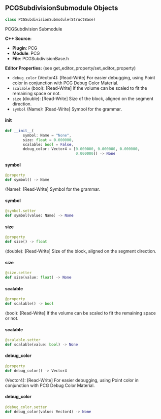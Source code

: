## PCGSubdivisionSubmodule Objects

```python
class PCGSubdivisionSubmodule(StructBase)
```

PCGSubdivision Submodule

**C++ Source:**

- **Plugin**: PCG
- **Module**: PCG
- **File**: PCGSubdivisionBase.h

**Editor Properties:** (see get_editor_property/set_editor_property)

- ``debug_color`` (Vector4):  [Read-Write] For easier debugging, using Point color in conjunction with PCG Debug Color Material.
- ``scalable`` (bool):  [Read-Write] If the volume can be scaled to fit the remaining space or not.
- ``size`` (double):  [Read-Write] Size of the block, aligned on the segment direction.
- ``symbol`` (Name):  [Read-Write] Symbol for the grammar.

<a id="unreal.PCGSubdivisionSubmodule.__init__"></a>

#### __init__

```python
def __init__(
        symbol: Name = "None",
        size: float = 0.000000,
        scalable: bool = False,
        debug_color: Vector4 = [0.000000, 0.000000, 0.000000,
                                0.000000]) -> None
```

<a id="unreal.PCGSubdivisionSubmodule.symbol"></a>

#### symbol

```python
@property
def symbol() -> Name
```

(Name):  [Read-Write] Symbol for the grammar.

<a id="unreal.PCGSubdivisionSubmodule.symbol"></a>

#### symbol

```python
@symbol.setter
def symbol(value: Name) -> None
```

<a id="unreal.PCGSubdivisionSubmodule.size"></a>

#### size

```python
@property
def size() -> float
```

(double):  [Read-Write] Size of the block, aligned on the segment direction.

<a id="unreal.PCGSubdivisionSubmodule.size"></a>

#### size

```python
@size.setter
def size(value: float) -> None
```

<a id="unreal.PCGSubdivisionSubmodule.scalable"></a>

#### scalable

```python
@property
def scalable() -> bool
```

(bool):  [Read-Write] If the volume can be scaled to fit the remaining space or not.

<a id="unreal.PCGSubdivisionSubmodule.scalable"></a>

#### scalable

```python
@scalable.setter
def scalable(value: bool) -> None
```

<a id="unreal.PCGSubdivisionSubmodule.debug_color"></a>

#### debug_color

```python
@property
def debug_color() -> Vector4
```

(Vector4):  [Read-Write] For easier debugging, using Point color in conjunction with PCG Debug Color Material.

<a id="unreal.PCGSubdivisionSubmodule.debug_color"></a>

#### debug_color

```python
@debug_color.setter
def debug_color(value: Vector4) -> None
```

<a id="unreal.PCGSubdivisionModuleAttributeNames"></a>
